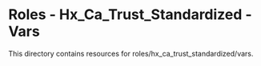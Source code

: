 # Roles - Hx_Ca_Trust_Standardized - Vars

This directory contains resources for roles/hx_ca_trust_standardized/vars.
